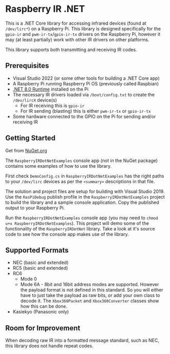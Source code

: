 # Raspberry IR .NET

This is a .NET Core library for accessing infrared devices (found at `/dev/lirc*`) on a Raspberry Pi. This library is designed specifically for the `gpio-ir` and `pwm-ir-tx`/`gpio-ir-tx` drivers on the Raspberry Pi, however it may (at least partially) work with other IR drivers on other platforms.

This library supports both transmitting and receiving IR codes.

## Prerequisites
 * Visual Studio 2022 (or some other tools for building a .NET Core app)
 * A Raspberry Pi running Raspberry Pi OS (previously called Raspbian)
 * [.NET 8.0 Runtime](https://dotnet.microsoft.com/en-us/download/dotnet/8.0) installed on the Pi
 * The necessary IR drivers loaded via `/boot/config.txt` to create the `/dev/lircX` device(s)
   * For IR receiving this is `gpio-ir`
   * For IR sending (blasting) this is either `pwm-ir-tx` or `gpio-ir-tx`
 * Some hardware connected to the GPIO on the Pi for sending and/or receiving IR


## Getting Started

Get from [NuGet.org](https://www.nuget.org/packages/RaspberryIRDotNet/)

The `RaspberryIRDotNetExamples` console app (not in the NuGet package) contains some examples of how to use the library.

First check `DemoConfig.cs` in `RaspberryIRDotNetExamples` has the right paths to your `/dev/lirc` devices as per the `<summary>` descriptions in that file.

The solution and project files are setup for building with Visual Studio 2019. Use the `RasPiDebug` publish profile in the `RaspberryIRDotNetExamples` project to build the library and a sample console application. Copy the published output to your Raspberry Pi. 

Run the `RaspberryIRDotNetExamples` console app (you may need to `chmod u+x RaspberryIRDotNetExamples`). This project will demo some of the functionality of the `RaspberryIRDotNet` library. Take a look at it's source code to see how the console app makes use of the library.

## Supported Formats
 * NEC (basic and extended)
 * RC5 (basic and extended)
 * RC6
   * Mode 0
   * Mode 6A - 8bit and 16bit address modes are supported. However the payload format is not defined in this standard. So you will either have to just take the payload as raw bits, or add your own class to decode it. The `Xbox360Packet` and `Xbox360Converter` classes show how this can be done.
 * Kasiekyo (Panasonic only)


## Room for Improvement
When decoding raw IR into a formatted message standard, such as NEC, this library does not handle repeat codes.

